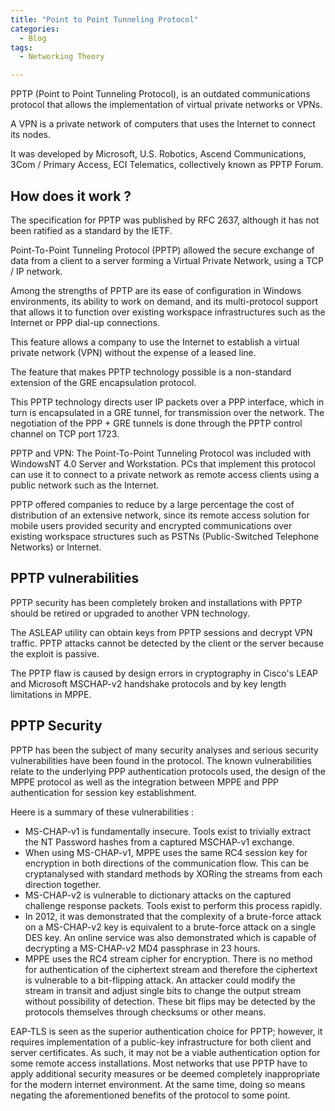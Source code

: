 ```yaml
---
title: "Point to Point Tunneling Protocol"
categories:
  - Blog
tags:
  - Networking Theory

---
```


PPTP (Point to Point Tunneling Protocol), is an outdated communications protocol that allows the implementation of virtual private networks or VPNs. 

A VPN is a private network of computers that uses the Internet to connect its nodes.

It was developed by Microsoft, U.S. Robotics, Ascend Communications, 3Com / Primary Access, ECI Telematics, collectively known as PPTP Forum. 

<h2>How does it work ?</h2>

The specification for PPTP was published by RFC 2637, although it has not been ratified as a standard by the IETF.

Point-To-Point Tunneling Protocol (PPTP) allowed the secure exchange of data from a client to a server forming a Virtual Private Network, using a TCP / IP network. 

Among the strengths of PPTP are its ease of configuration in Windows environments, its ability to work on demand, and its multi-protocol support that allows it to function over existing workspace infrastructures such as the Internet or PPP dial-up connections. 

This feature allows a company to use the Internet to establish a virtual private network (VPN) without the expense of a leased line.

The feature that makes PPTP technology possible is a non-standard extension of the GRE encapsulation protocol. 

This PPTP technology directs user IP packets over a PPP interface, which in turn is encapsulated in a GRE tunnel, for transmission over the network. The negotiation of the PPP + GRE tunnels is done through the PPTP control channel on TCP port 1723.

PPTP and VPN: The Point-To-Point Tunneling Protocol was included with WindowsNT 4.0 Server and Workstation. PCs that implement this protocol can use it to connect to a private network as remote access clients using a public network such as the Internet.

PPTP offered companies to reduce by a large percentage the cost of distribution of an extensive network, since its remote access solution for mobile users provided security and encrypted communications over existing workspace structures such as PSTNs (Public-Switched Telephone Networks) or Internet. 


<h2>PPTP vulnerabilities</h2>

PPTP security has been completely broken and installations with PPTP should be retired or upgraded to another VPN technology. 

The ASLEAP utility can obtain keys from PPTP sessions and decrypt VPN traffic. PPTP attacks cannot be detected by the client or the server because the exploit is passive.

The PPTP flaw is caused by design errors in cryptography in Cisco's LEAP and Microsoft MSCHAP-v2 handshake protocols and by key length limitations in MPPE. 

<h2>PPTP Security</h2>

PPTP has been the subject of many security analyses and serious security vulnerabilities have been found in the protocol. The known vulnerabilities relate to the underlying PPP authentication protocols used, the design of the MPPE protocol as well as the integration between MPPE and PPP authentication for session key establishment.

Heere is a summary of these vulnerabilities :

<ul>

<li>MS-CHAP-v1 is fundamentally insecure. Tools exist to trivially extract the NT Password hashes from a captured MSCHAP-v1 exchange.</li>
<li>When using MS-CHAP-v1, MPPE uses the same RC4 session key for encryption in both directions of the communication flow. This can be cryptanalysed with standard methods by XORing the streams from each direction together.</li>
<li>MS-CHAP-v2 is vulnerable to dictionary attacks on the captured challenge response packets. Tools exist to perform this process rapidly.</li>
<li>In 2012, it was demonstrated that the complexity of a brute-force attack on a MS-CHAP-v2 key is equivalent to a brute-force attack on a single DES key. An online service was also demonstrated which is capable of decrypting a MS-CHAP-v2 MD4 passphrase in 23 hours.</li>
<li>MPPE uses the RC4 stream cipher for encryption. There is no method for authentication of the ciphertext stream and therefore the ciphertext is vulnerable to a bit-flipping attack. An attacker could modify the stream in transit and adjust single bits to change the output stream without possibility of detection. These bit flips may be detected by the protocols themselves through checksums or other means.</li>
</ul>

EAP-TLS is seen as the superior authentication choice for PPTP; however, it requires implementation of a public-key infrastructure for both client and server certificates. As such, it may not be a viable authentication option for some remote access installations. Most networks that use PPTP have to apply additional security measures or be deemed completely inappropriate for the modern internet environment. At the same time, doing so means negating the aforementioned benefits of the protocol to some point.